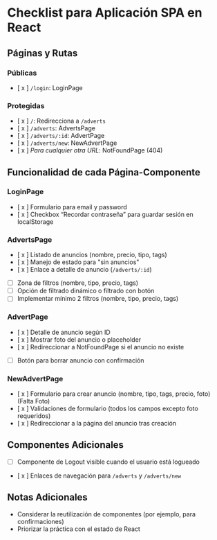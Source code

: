 # Checklist para Aplicación SPA en React

## Páginas y Rutas
### Públicas
- [ x ] `/login`: LoginPage

### Protegidas
- [ x ] `/`: Redirecciona a `/adverts`
- [ x ] `/adverts`: AdvertsPage
- [ x ] `/adverts/:id`: AdvertPage
- [ x ] `/adverts/new`: NewAdvertPage
- [ x ] *Para cualquier otra URL*: NotFoundPage (404)

## Funcionalidad de cada Página-Componente
### LoginPage
- [ x ] Formulario para email y password
- [ x ] Checkbox “Recordar contraseña” para guardar sesión en localStorage

### AdvertsPage
- [ x ] Listado de anuncios (nombre, precio, tipo, tags)
- [ x ] Manejo de estado para "sin anuncios"
- [ x ] Enlace a detalle de anuncio (`/adverts/:id`)
- [ ] Zona de filtros (nombre, tipo, precio, tags)
- [ ] Opción de filtrado dinámico o filtrado con botón
- [ ] Implementar mínimo 2 filtros (nombre, tipo, precio, tags)

### AdvertPage
- [ x ] Detalle de anuncio según ID
- [ x ] Mostrar foto del anuncio o placeholder
- [ x ] Redireccionar a NotFoundPage si el anuncio no existe
- [ ] Botón para borrar anuncio con confirmación

### NewAdvertPage
- [ x ] Formulario para crear anuncio (nombre, tipo, tags, precio, foto)
(Falta Foto)
- [ x ] Validaciones de formulario (todos los campos excepto foto requeridos)
- [ x ] Redireccionar a la página del anuncio tras creación

## Componentes Adicionales
- [ ] Componente de Logout visible cuando el usuario está logueado
- [ x ] Enlaces de navegación para `/adverts` y `/adverts/new`

## Notas Adicionales
- Considerar la reutilización de componentes (por ejemplo, para confirmaciones)
- Priorizar la práctica con el estado de React
